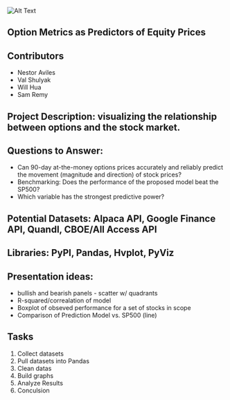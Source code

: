
![Alt Text](https://picpedia.org/finance/images/stock-options.jpg)

## Option Metrics as Predictors of Equity Prices

## Contributors
* Nestor Aviles
* Val Shulyak
* Will Hua
* Sam Remy

## Project Description: visualizing the relationship between options and the stock market. 

## Questions to Answer: 
* Can 90-day at-the-money options prices accurately and reliably predict the movement (magnitude and direction) of stock prices? 
* Benchmarking: Does the performance of the proposed model beat the SP500? 
* Which variable has the strongest predictive power?

## Potential Datasets: Alpaca API, Google Finance API, Quandl, CBOE/All Access API

## Libraries: PyPI, Pandas, Hvplot, PyViz

## Presentation ideas: 
* bullish and bearish panels - scatter w/ quadrants
* R-squared/correalation of model
* Boxplot of obseved performance for a set of stocks in scope
* Comparison of Prediction Model vs. SP500 (line)

## Tasks
1) Collect datasets
2) Pull datasets into Pandas
3) Clean datas
4) Build graphs
5) Analyze Results
6) Conculsion
